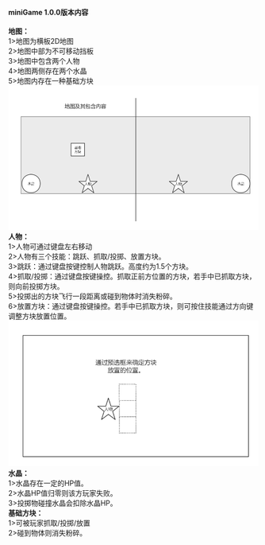 #### miniGame 1.0.0版本内容
**地图：**  
1>地图为横板2D地图  
2>地图中部为不可移动挡板  
3>地图中包含两个人物  
4>地图两侧存在两个水晶  
5>地图内存在一种基础方块  
![image](../Resource/map.png)  
**人物：**  
1>人物可通过键盘左右移动  
2>人物有三个技能：跳跃、抓取/投掷、放置方块。  
3>跳跃：通过键盘按键控制人物跳跃。高度约为1.5个方块。  
4>抓取/投掷：通过键盘按键操控。抓取正前方位置的方块，若手中已抓取方块，则向前投掷方块。  
5>投掷出的方块飞行一段距离或碰到物体时消失粉碎。  
6>放置方块：通过键盘按键操控。若手中已抓取方块，则可按住技能通过方向键调整方块放置位置。  
![image](../Resource/put.png)  
**水晶：**  
1>水晶存在一定的HP值。  
2>水晶HP值归零则该方玩家失败。  
3>投掷物碰撞水晶会扣除水晶HP。  
**基础方块：**  
1>可被玩家抓取/投掷/放置  
2>碰到物体则消失粉碎。